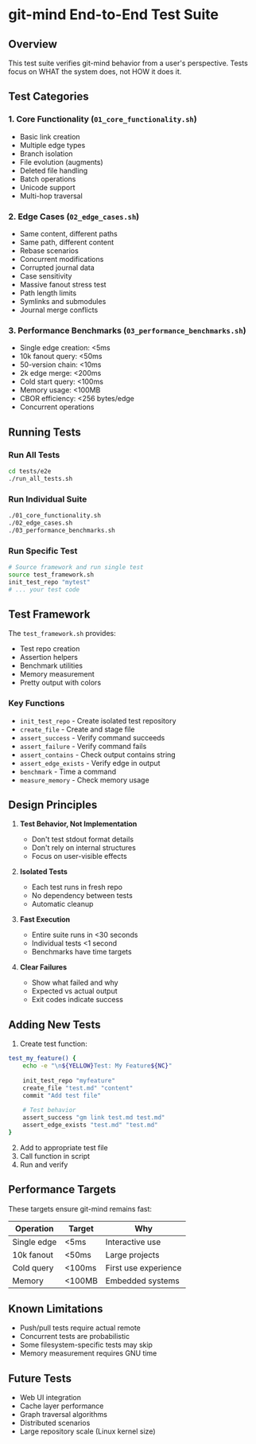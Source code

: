 # git-mind End-to-End Test Suite

## Overview

This test suite verifies git-mind behavior from a user's perspective. Tests focus on WHAT the system does, not HOW it does it.

## Test Categories

### 1. Core Functionality (`01_core_functionality.sh`)

- Basic link creation
- Multiple edge types  
- Branch isolation
- File evolution (augments)
- Deleted file handling
- Batch operations
- Unicode support
- Multi-hop traversal

### 2. Edge Cases (`02_edge_cases.sh`)

- Same content, different paths
- Same path, different content
- Rebase scenarios
- Concurrent modifications
- Corrupted journal data
- Case sensitivity
- Massive fanout stress test
- Path length limits
- Symlinks and submodules
- Journal merge conflicts

### 3. Performance Benchmarks (`03_performance_benchmarks.sh`)

- Single edge creation: <5ms
- 10k fanout query: <50ms
- 50-version chain: <10ms
- 2k edge merge: <200ms
- Cold start query: <100ms
- Memory usage: <100MB
- CBOR efficiency: <256 bytes/edge
- Concurrent operations

## Running Tests

### Run All Tests

```bash
cd tests/e2e
./run_all_tests.sh
```

### Run Individual Suite

```bash
./01_core_functionality.sh
./02_edge_cases.sh
./03_performance_benchmarks.sh
```

### Run Specific Test

```bash
# Source framework and run single test
source test_framework.sh
init_test_repo "mytest"
# ... your test code
```

## Test Framework

The `test_framework.sh` provides:

- Test repo creation
- Assertion helpers
- Benchmark utilities
- Memory measurement
- Pretty output with colors

### Key Functions

- `init_test_repo` - Create isolated test repository
- `create_file` - Create and stage file
- `assert_success` - Verify command succeeds
- `assert_failure` - Verify command fails
- `assert_contains` - Check output contains string
- `assert_edge_exists` - Verify edge in output
- `benchmark` - Time a command
- `measure_memory` - Check memory usage

## Design Principles

1. __Test Behavior, Not Implementation__
   - Don't test stdout format details
   - Don't rely on internal structures
   - Focus on user-visible effects

2. __Isolated Tests__
   - Each test runs in fresh repo
   - No dependency between tests
   - Automatic cleanup

3. __Fast Execution__
   - Entire suite runs in <30 seconds
   - Individual tests <1 second
   - Benchmarks have time targets

4. __Clear Failures__
   - Show what failed and why
   - Expected vs actual output
   - Exit codes indicate success

## Adding New Tests

1. Create test function:

```bash
test_my_feature() {
    echo -e "\n${YELLOW}Test: My Feature${NC}"
    
    init_test_repo "myfeature"
    create_file "test.md" "content"
    commit "Add test file"
    
    # Test behavior
    assert_success "gm link test.md test.md"
    assert_edge_exists "test.md" "test.md"
}
```

2. Add to appropriate test file
3. Call function in script
4. Run and verify

## Performance Targets

These targets ensure git-mind remains fast:

| Operation | Target | Why |
|-----------|--------|-----|
| Single edge | <5ms | Interactive use |
| 10k fanout | <50ms | Large projects |
| Cold query | <100ms | First use experience |
| Memory | <100MB | Embedded systems |

## Known Limitations

- Push/pull tests require actual remote
- Concurrent tests are probabilistic
- Some filesystem-specific tests may skip
- Memory measurement requires GNU time

## Future Tests

- Web UI integration
- Cache layer performance
- Graph traversal algorithms
- Distributed scenarios
- Large repository scale (Linux kernel size)
